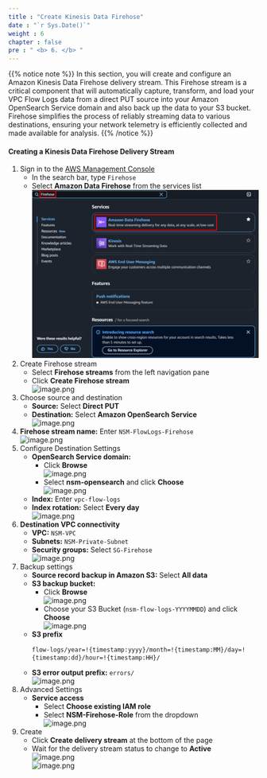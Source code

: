 ```yaml
---
title : "Create Kinesis Data Firehose"
date : "`r Sys.Date()`"
weight : 6
chapter : false
pre : " <b> 6. </b> "
---
```


{{% notice note %}}
In this section, you will create and configure an Amazon Kinesis Data Firehose delivery stream. This Firehose stream is a critical component that will automatically capture, transform, and load your VPC Flow Logs data from a direct PUT source into your Amazon OpenSearch Service domain and also back up the data to your S3 bucket. Firehose simplifies the process of reliably streaming data to various destinations, ensuring your network telemetry is efficiently collected and made available for analysis.
{{% /notice %}}

#### Creating a Kinesis Data Firehose Delivery Stream
1. Sign in to the [AWS Management Console](https://aws.amazon.com/console/)
    - In the search bar, type `Firehose`
    - Select **Amazon Data Firehose** from the services list    
    ![image.png](/static/images/6/image.png)    
2. Create Firehose stream
    - Select **Firehose streams** from the left navigation pane
    - Click **Create Firehose stream**    
    ![image.png](../../images/6/image%201.png)    
3. Choose source and destination
    - **Source:** Select **Direct PUT**
    - **Destination:** Select **Amazon OpenSearch Service**    
    ![image.png](../../images/6/image%202.png)    
4. **Firehose stream name:** Enter `NSM-FlowLogs-Firehose`    
    ![image.png](../../images/6/image%203.png)    
5. Configure Destination Settings
    - **OpenSearch Service domain:**
        - Click **Browse**            
            ![image.png](../../images/6/image%204.png)            
        - Select **nsm-opensearch** and click **Choose**            
            ![image.png](../../images/6/image%205.png)            
    - **Index:** Enter `vpc-flow-logs`
    - **Index rotation:** Select **Every day**        
        ![image.png](../../images/6/image%206.png)        
6. **Destination VPC connectivity**
    - **VPC:** `NSM-VPC`
    - **Subnets:** `NSM-Private-Subnet`
    - **Security groups:** Select `SG-Firehose`        
        ![image.png](../../images/6/image%207.png)        
7. Backup settings
    - **Source record backup in Amazon S3:** Select **All data**
    - **S3 backup bucket:**
        - Click **Browse**            
            ![image.png](../../images/6/image%208.png)            
        - Choose your S3 Bucket (`nsm-flow-logs-YYYYMMDD`) and click **Choose**            
            ![image.png](../../images/6/image%209.png)            
    - **S3 prefix**        
        ```
        flow-logs/year=!{timestamp:yyyy}/month=!{timestamp:MM}/day=!{timestamp:dd}/hour=!{timestamp:HH}/
        ```        
    - **S3 error output prefix:** `errors/`    
    ![image.png](../../images/6/image%2010.png)    
8. Advanced Settings
    - **Service access**
        - Select **Choose existing IAM role**
        - Select **NSM-Firehose-Role** from the dropdown    
    ![image.png](../../images/6/image%2011.png)    
9. Create
    - Click **Create delivery stream** at the bottom of the page
    - Wait for the delivery stream status to change to **Active**    
    ![image.png](../../images/6/image%2012.png)    
    ![image.png](../../images/6/image%2013.png)